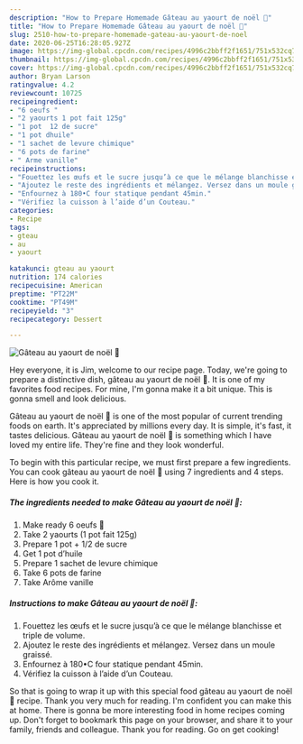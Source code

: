 ```yaml
---
description: "How to Prepare Homemade Gâteau au yaourt de noël 🤶"
title: "How to Prepare Homemade Gâteau au yaourt de noël 🤶"
slug: 2510-how-to-prepare-homemade-gateau-au-yaourt-de-noel
date: 2020-06-25T16:28:05.927Z
image: https://img-global.cpcdn.com/recipes/4996c2bbff2f1651/751x532cq70/gateau-au-yaourt-de-noel-🤶-photo-principale-de-la-recette.jpg
thumbnail: https://img-global.cpcdn.com/recipes/4996c2bbff2f1651/751x532cq70/gateau-au-yaourt-de-noel-🤶-photo-principale-de-la-recette.jpg
cover: https://img-global.cpcdn.com/recipes/4996c2bbff2f1651/751x532cq70/gateau-au-yaourt-de-noel-🤶-photo-principale-de-la-recette.jpg
author: Bryan Larson
ratingvalue: 4.2
reviewcount: 10725
recipeingredient:
- "6 oeufs "
- "2 yaourts 1 pot fait 125g"
- "1 pot  12 de sucre"
- "1 pot dhuile"
- "1 sachet de levure chimique"
- "6 pots de farine"
- " Arme vanille"
recipeinstructions:
- "Fouettez les œufs et le sucre jusqu’à ce que le mélange blanchisse et triple de volume."
- "Ajoutez le reste des ingrédients et mélangez. Versez dans un moule graissé."
- "Enfournez à 180•C four statique pendant 45min."
- "Vérifiez la cuisson à l’aide d’un Couteau."
categories:
- Recipe
tags:
- gteau
- au
- yaourt

katakunci: gteau au yaourt 
nutrition: 174 calories
recipecuisine: American
preptime: "PT22M"
cooktime: "PT49M"
recipeyield: "3"
recipecategory: Dessert

---
```



![Gâteau au yaourt de noël 🤶](https://img-global.cpcdn.com/recipes/4996c2bbff2f1651/751x532cq70/gateau-au-yaourt-de-noel-🤶-photo-principale-de-la-recette.jpg)

Hey everyone, it is Jim, welcome to our recipe page. Today, we're going to prepare a distinctive dish, gâteau au yaourt de noël 🤶. It is one of my favorites food recipes. For mine, I'm gonna make it a bit unique. This is gonna smell and look delicious.

Gâteau au yaourt de noël 🤶 is one of the most popular of current trending foods on earth. It's appreciated by millions every day. It is simple, it's fast, it tastes delicious. Gâteau au yaourt de noël 🤶 is something which I have loved my entire life. They're fine and they look wonderful.




To begin with this particular recipe, we must first prepare a few ingredients. You can cook gâteau au yaourt de noël 🤶 using 7 ingredients and 4 steps. Here is how you cook it.

<!--inarticleads1-->

##### The ingredients needed to make Gâteau au yaourt de noël 🤶:

1. Make ready 6 oeufs 🥚
1. Take 2 yaourts (1 pot fait 125g)
1. Prepare 1 pot + 1/2 de sucre
1. Get 1 pot d’huile
1. Prepare 1 sachet de levure chimique
1. Take 6 pots de farine
1. Take  Arôme vanille




<!--inarticleads2-->

##### Instructions to make Gâteau au yaourt de noël 🤶:

1. Fouettez les œufs et le sucre jusqu’à ce que le mélange blanchisse et triple de volume.
1. Ajoutez le reste des ingrédients et mélangez. Versez dans un moule graissé.
1. Enfournez à 180•C four statique pendant 45min.
1. Vérifiez la cuisson à l’aide d’un Couteau.




So that is going to wrap it up with this special food gâteau au yaourt de noël 🤶 recipe. Thank you very much for reading. I'm confident you can make this at home. There is gonna be more interesting food in home recipes coming up. Don't forget to bookmark this page on your browser, and share it to your family, friends and colleague. Thank you for reading. Go on get cooking!
